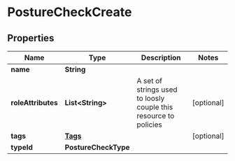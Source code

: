 

# PostureCheckCreate


## Properties

| Name | Type | Description | Notes |
|------------ | ------------- | ------------- | -------------|
|**name** | **String** |  |  |
|**roleAttributes** | **List&lt;String&gt;** | A set of strings used to loosly couple this resource to policies |  [optional] |
|**tags** | [**Tags**](Tags.md) |  |  [optional] |
|**typeId** | **PostureCheckType** |  |  |



